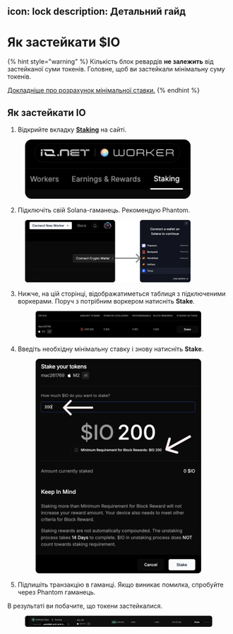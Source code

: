 icon: lock
description: Детальний гайд
---

# Як застейкати $IO

{% hint style="warning" %}
Кількість блок ревардів **не залежить** від застейканої суми токенів. Головне, щоб ви застейкали мінімальну суму токенів.&#x20;

[Докладніше про розрахунок мінімальної ставки.](calculation.md)
{% endhint %}

## Як застейкати IO

1. Відкрийте вкладку [**Staking**](https://worker.io.net/worker/integrated-staking) на сайті.

<figure><img src=".gitbook/assets/st1 (1).png" alt="" width="375"><figcaption></figcaption></figure>

2. Підключіть свій Solana-гаманець. Рекомендую Phantom.

<figure><img src=".gitbook/assets/st2 (3).png" alt="" width="375"><figcaption></figcaption></figure>

3.  Нижче, на цій сторінці, відображатиметься таблиця з підключеними воркерами. Поруч з потрібним воркером натисніть **Stake**.

    <figure><img src=".gitbook/assets/st3.png" alt="" width="375"><figcaption></figcaption></figure>
4.  Введіть необхідну мінімальну ставку і знову натисніть **Stake**.

    <figure><img src=".gitbook/assets/st4.png" alt="" width="375"><figcaption></figcaption></figure>
5. Підпишіть транзакцію в гаманці. Якщо виникає помилка, спробуйте через Phantom гаманець.

В результаті ви побачите, що токени застейкалися.&#x20;

<figure><img src=".gitbook/assets/unstake.png" alt=""><figcaption></figcaption></figure>

